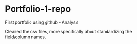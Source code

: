 # Portfolio-1-repo

First portfolio using github - Analysis
	
Cleaned the csv files, more specifically about standardizing the field/column names.